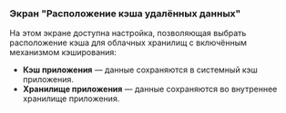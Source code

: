 ### Экран "Расположение кэша удалённых данных"

На этом экране доступна настройка, позволяющая выбрать расположение кэша для облачных хранилищ с включённым механизмом кэширования:
- **Кэш приложения** — данные сохраняются в системный кэш приложения. 
- **Хранилище приложения** — данные сохраняются во внутреннее хранилище приложения.